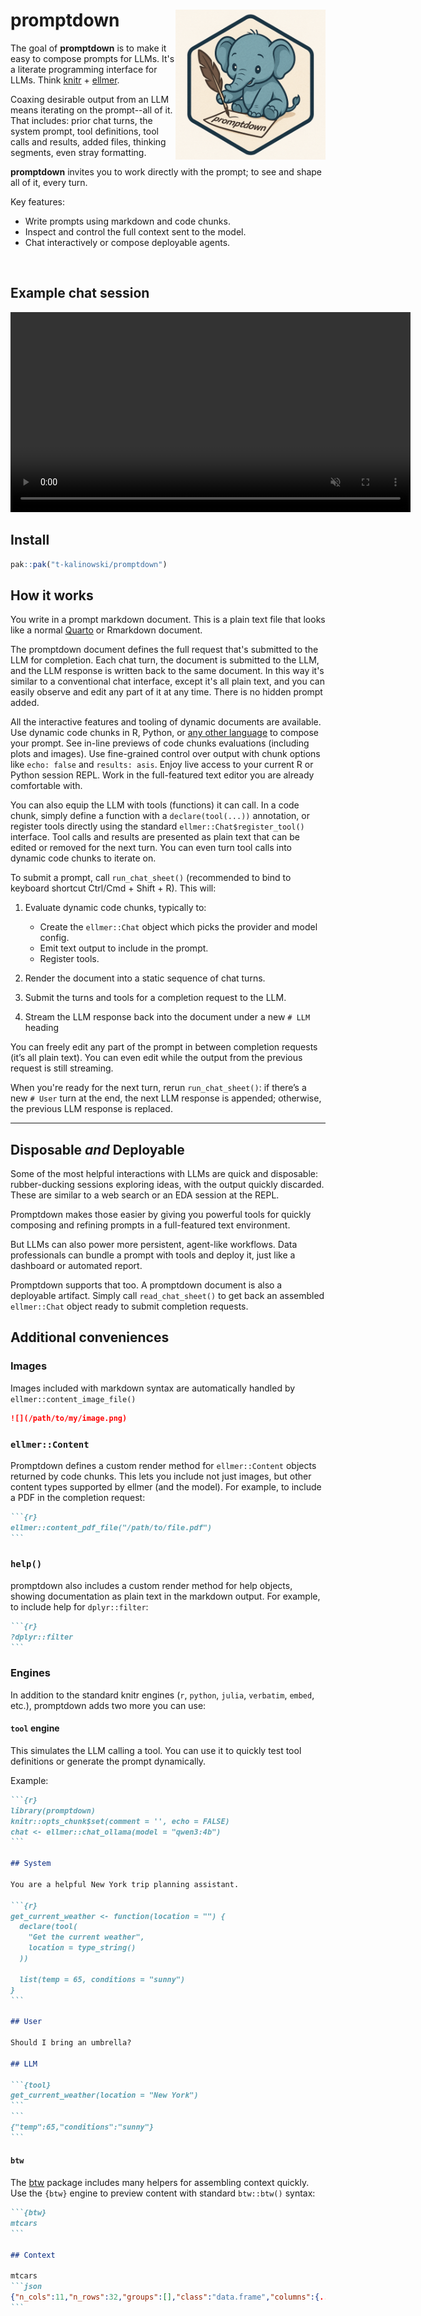 # promptdown <img src="man/figures/logo.png" alt="The package logo, a small cute elephant holding a quill and writing promptdown" align="right" height="240"/>

The goal of **promptdown** is to make it easy to compose prompts for
LLMs. It's a literate programming interface for LLMs. Think
[knitr](https://yihui.org/knitr/) +
[ellmer](https://ellmer.tidyverse.org).

Coaxing desirable output from an LLM means iterating on the prompt--all
of it. That includes: prior chat turns, the system prompt, tool
definitions, tool calls and results, added files, thinking segments,
even stray formatting.

**promptdown** invites you to work directly with the prompt; to see and
shape all of it, every turn.

Key features:

-   Write prompts using markdown and code chunks.
-   Inspect and control the full context sent to the model.
-   Chat interactively or compose deployable agents.

<br>

## Example chat session

<video src="https://github.com/user-attachments/assets/dd380d1b-8464-42e8-9ca8-9bd745f67697" width="640" autoplay loop muted></video>

## Install

``` r
pak::pak("t-kalinowski/promptdown")
```

## How it works

You write in a prompt markdown document. This is a plain text file that
looks like a normal [Quarto](https://quarto.org) or Rmarkdown document.

The promptdown document defines the full request that's submitted to the
LLM for completion. Each chat turn, the document is submitted to the
LLM, and the LLM response is written back to the same document. In this
way it's similar to a conventional chat interface, except it's all plain
text, and you can easily observe and edit any part of it at any time.
There is no hidden prompt added.

All the interactive features and tooling of dynamic documents are
available. Use dynamic code chunks in R, Python, or [any other
language](https://bookdown.org/yihui/rmarkdown/language-engines.html) to
compose your prompt. See in-line previews of code chunks evaluations
(including plots and images). Use fine-grained control over output with
chunk options like `echo: false` and `results: asis`. Enjoy live access
to your current R or Python session REPL. Work in the full-featured text
editor you are already comfortable with.

You can also equip the LLM with tools (functions) it can call. In a code
chunk, simply define a function with a `declare(tool(...))` annotation,
or register tools directly using the standard
`ellmer::Chat$register_tool()` interface. Tool calls and results are
presented as plain text that can be edited or removed for the next turn.
You can even turn tool calls into dynamic code chunks to iterate on.

To submit a prompt, call `run_chat_sheet()` (recommended to bind to
keyboard shortcut Ctrl/Cmd + Shift + R). This will:

1.  Evaluate dynamic code chunks, typically to:

    -   Create the `ellmer::Chat` object which picks the provider and
        model config.
    -   Emit text output to include in the prompt.
    -   Register tools.

2.  Render the document into a static sequence of chat turns.

3.  Submit the turns and tools for a completion request to the LLM.

4.  Stream the LLM response back into the document under a new `# LLM`
    heading

You can freely edit any part of the prompt in between completion
requests (it’s all plain text). You can even edit while the output from
the previous request is still streaming.

When you're ready for the next turn, rerun `run_chat_sheet()`: if
there’s a new `# User` turn at the end, the next LLM response is
appended; otherwise, the previous LLM response is replaced.

------------------------------------------------------------------------

## Disposable *and* Deployable

Some of the most helpful interactions with LLMs are quick and
disposable: rubber-ducking sessions exploring ideas, with the output
quickly discarded. These are similar to a web search or an EDA session
at the REPL.

Promptdown makes those easier by giving you powerful tools for quickly
composing and refining prompts in a full-featured text environment.

But LLMs can also power more persistent, agent-like workflows. Data
professionals can bundle a prompt with tools and deploy it, just like a
dashboard or automated report.

Promptdown supports that too. A promptdown document is also a deployable
artifact. Simply call `read_chat_sheet()` to get back an assembled
`ellmer::Chat` object ready to submit completion requests.

## Additional conveniences

### Images

Images included with markdown syntax are automatically handled by
`ellmer::content_image_file()`

``` markdown
![](/path/to/my/image.png)
```

### `ellmer::Content`

Promptdown defines a custom render method for `ellmer::Content` objects
returned by code chunks. This lets you include not just images, but
other content types supported by ellmer (and the model). For example, to
include a PDF in the completion request:

```` markdown
```{r}
ellmer::content_pdf_file("/path/to/file.pdf")
```
````

### `help()`

promptdown also includes a custom render method for help objects,
showing documentation as plain text in the markdown output. For example,
to include help for `dplyr::filter`:

```` markdown
```{r}
?dplyr::filter
```
````

### Engines

In addition to the standard knitr engines (`r`, `python`, `julia`,
`verbatim`, `embed`, etc.), promptdown adds two more you can use:

#### `tool` engine

This simulates the LLM calling a tool. You can use it to quickly test
tool definitions or generate the prompt dynamically.

Example:

```` markdown
```{r}
library(promptdown)
knitr::opts_chunk$set(comment = '', echo = FALSE)
chat <- ellmer::chat_ollama(model = "qwen3:4b")
```

## System

You are a helpful New York trip planning assistant.

```{r}
get_current_weather <- function(location = "") {
  declare(tool(
    "Get the current weather",
    location = type_string()
  ))

  list(temp = 65, conditions = "sunny")
}
```

## User

Should I bring an umbrella?

## LLM

```{tool}
get_current_weather(location = "New York")
```
```
{"temp":65,"conditions":"sunny"}
```
````

#### `btw`

The [btw](https://posit-dev.github.io/btw/) package includes many
helpers for assembling context quickly. Use the `{btw}` engine to
preview content with standard `btw::btw()` syntax:

```` markdown
```{btw}
mtcars
```

## Context

mtcars
```json
{"n_cols":11,"n_rows":32,"groups":[],"class":"data.frame","columns":{...}}
```
````
